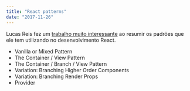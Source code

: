 ```yaml
---
title: "React patterns"
date: "2017-11-26"
---
```


Lucas Reis fez um [trabalho muito interessante](http://lucasmreis.github.io/blog/simple-react-patterns/) ao resumir os padrões que ele tem utilizando no desenvolvimento React.

- Vanilla or Mixed Pattern
- The Container / View Pattern
- The Container / Branch / View Pattern
- Variation: Branching Higher Order Components
- Variation: Branching Render Props
- Provider






